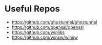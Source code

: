 # Useful Repos
- https://github.com/ghostunnel/ghostunnel
- https://github.com/openssl/openssl
- https://github.com/winlibs
- https://github.com/winsw/winsw
